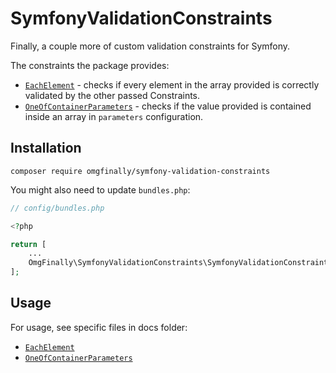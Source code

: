 # SymfonyValidationConstraints
Finally, a couple more of custom validation constraints for Symfony.

The constraints the package provides:

- [`EachElement`](docs/EachElement.md) - checks if every element in the array provided is correctly validated by the other passed Constraints.
- [`OneOfContainerParameters`](docs/OneOfContainerParameters.md) - checks if the value provided is contained inside an array in `parameters` configuration.

## Installation

```shell
composer require omgfinally/symfony-validation-constraints
```

You might also need to update `bundles.php`:

```php
// config/bundles.php

<?php

return [
    ...
    OmgFinally\SymfonyValidationConstraints\SymfonyValidationConstraintsBundle::class => ['all' => true],
];
```

## Usage

For usage, see specific files in docs folder:
- [`EachElement`](docs/EachElement.md)
- [`OneOfContainerParameters`](docs/OneOfContainerParameters.md)

